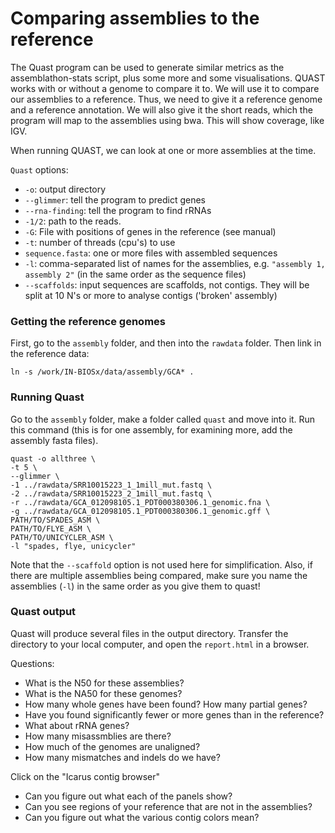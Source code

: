 # Comparing assemblies to the reference

The Quast program can be used to generate similar metrics as the
assemblathon-stats script, plus some more and some visualisations.
QUAST works with or without a genome to compare it to. We will use it to
compare our assemblies to a reference. Thus, we need to give it a
reference genome and a reference annotation. We will also give it the
short reads, which the program will map to the assemblies using bwa.
This will show coverage, like IGV.

When running QUAST, we can look at one or more assemblies at the time.

`Quast` options:

* `-o`: output directory
* `--glimmer`: tell the program to predict genes
* `--rna-finding`: tell the program to find rRNAs
* `-1/2`: path to the reads.
* `-G`: File with positions of genes in the reference (see manual)
* `-t`: number of threads (cpu's) to use
* `sequence.fasta`: one or more files with assembled sequences
* `-l`:  comma-separated list of names for the assemblies, e.g. `"assembly 1,
assembly 2"` (in the same order as the sequence files)
* `--scaffolds`: input sequences are scaffolds, not contigs. They will be split
at 10 N's or more to analyse contigs ('broken' assembly)

[See the manual for information on the output of Quast]:
(http://quast.sourceforge.net/docs/manual.html#sec3)

### Getting the reference genomes

First, go to the `assembly` folder, and then into the `rawdata` folder.
Then link in the reference data:

```
ln -s /work/IN-BIOSx/data/assembly/GCA* .
```

### Running Quast

Go to the `assembly` folder, make a folder called `quast` and move into it.
Run this command (this is for one assembly, for examining more, add the assembly
fasta files).

```
quast -o allthree \
-t 5 \
--glimmer \
-1 ../rawdata/SRR10015223_1_1mill_mut.fastq \
-2 ../rawdata/SRR10015223_2_1mill_mut.fastq \
-r ../rawdata/GCA_012098105.1_PDT000380306.1_genomic.fna \
-g ../rawdata/GCA_012098105.1_PDT000380306.1_genomic.gff \
PATH/TO/SPADES_ASM \
PATH/TO/FLYE_ASM \
PATH/TO/UNICYCLER_ASM \
-l "spades, flye, unicycler"
```
Note that the `--scaffold` option is not used here for simplification. Also,
if there are multiple assemblies being compared, make sure you name the
assemblies (`-l`) in the same order as you give them to quast!

### Quast output
Quast will produce several files in the output directory. Transfer the directory
to your local computer, and open the `report.html` in a browser.

Questions:
  * What is the N50 for these assemblies?
  * What is the NA50 for these genomes?
  * How many whole genes have been found? How many partial genes?
  * Have you found significantly fewer or more genes than in the reference?
  * What about rRNA genes?
  * How many misassmblies are there?
  * How much of the genomes are unaligned?
  * How many mismatches and indels do we have?

Click on the "Icarus contig browser"
  * Can you figure out what each of the panels show?
  * Can you see regions of your reference that are not in the assemblies?
  * Can you figure out what the various contig colors mean?
